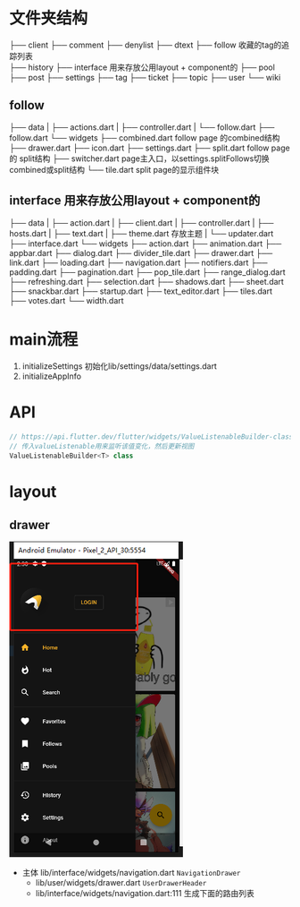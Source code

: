 # 文件夹结构
├── client
├── comment
├── denylist
├── dtext
├── follow          收藏的tag的追踪列表     
├── history
├── interface       用来存放公用layout + component的
├── pool
├── post
├── settings
├── tag
├── ticket
├── topic
├── user
└── wiki

## follow
├── data
|  ├── actions.dart
|  ├── controller.dart
|  └── follow.dart
├── follow.dart
└── widgets
   ├── combined.dart        follow page 的combined结构
   ├── drawer.dart
   ├── icon.dart
   ├── settings.dart
   ├── split.dart           follow page 的 split结构
   ├── switcher.dart        page主入口，以settings.splitFollows切换combined或split结构
   └── tile.dart            split page的显示组件块
## interface        用来存放公用layout + component的
├── data
|  ├── action.dart
|  ├── client.dart
|  ├── controller.dart
|  ├── hosts.dart
|  ├── text.dart
|  ├── theme.dart           存放主题
|  └── updater.dart
├── interface.dart
└── widgets
    ├── action.dart
    ├── animation.dart
    ├── appbar.dart
    ├── dialog.dart
    ├── divider_tile.dart
    ├── drawer.dart
    ├── link.dart
    ├── loading.dart
    ├── navigation.dart
    ├── notifiers.dart
    ├── padding.dart
    ├── pagination.dart
    ├── pop_tile.dart
    ├── range_dialog.dart
    ├── refreshing.dart
    ├── selection.dart
    ├── shadows.dart
    ├── sheet.dart
    ├── snackbar.dart
    ├── startup.dart
    ├── text_editor.dart
    ├── tiles.dart
    ├── votes.dart
    └── width.dart


# main流程
1. initializeSettings   初始化lib/settings/data/settings.dart
2. initializeAppInfo

# API
```dart
// https://api.flutter.dev/flutter/widgets/ValueListenableBuilder-class.html
// 传入valueListenable用来监听该值变化，然后更新视图
ValueListenableBuilder<T> class
```

# layout
## drawer 
![](assets/header.png)

- 主体  lib/interface/widgets/navigation.dart `NavigationDrawer`
  - lib/user/widgets/drawer.dart `UserDrawerHeader`
  - lib/interface/widgets/navigation.dart:111   生成下面的路由列表
